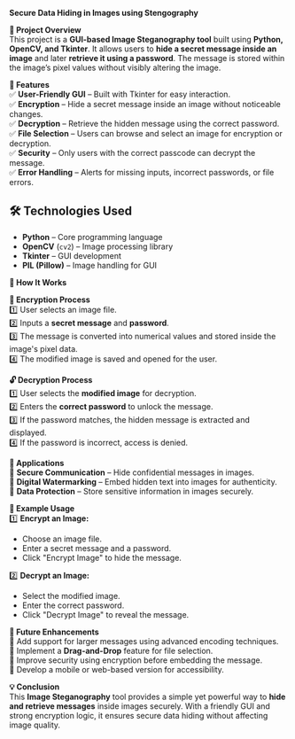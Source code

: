 
**Secure Data Hiding in Images using Stengography**  

**📌 Project Overview**  
This project is a **GUI-based Image Steganography tool** built using **Python, OpenCV, and Tkinter**. It allows users to **hide a secret message inside an image** and later **retrieve it using a password**. The message is stored within the image’s pixel values without visibly altering the image.  

**🎯 Features**  
✅ **User-Friendly GUI** – Built with Tkinter for easy interaction.  
✅ **Encryption** – Hide a secret message inside an image without noticeable changes.  
✅ **Decryption** – Retrieve the hidden message using the correct password.  
✅ **File Selection** – Users can browse and select an image for encryption or decryption.  
✅ **Security** – Only users with the correct passcode can decrypt the message.  
✅ **Error Handling** – Alerts for missing inputs, incorrect passwords, or file errors.  

## **🛠️ Technologies Used**  
- **Python** – Core programming language  
- **OpenCV** (`cv2`) – Image processing library  
- **Tkinter** – GUI development  
- **PIL (Pillow)** – Image handling for GUI  

**🚀 How It Works**  

**🔐 Encryption Process**  
1️⃣ User selects an image file.  
2️⃣ Inputs a **secret message** and **password**.  
3️⃣ The message is converted into numerical values and stored inside the image's pixel data.  
4️⃣ The modified image is saved and opened for the user.  

**🔓 Decryption Process**  
1️⃣ User selects the **modified image** for decryption.  
2️⃣ Enters the **correct password** to unlock the message.  
3️⃣ If the password matches, the hidden message is extracted and displayed.  
4️⃣ If the password is incorrect, access is denied.  

**🌟 Applications**  
🔹 **Secure Communication** – Hide confidential messages in images.  
🔹 **Digital Watermarking** – Embed hidden text into images for authenticity.  
🔹 **Data Protection** – Store sensitive information in images securely.  

**📸 Example Usage**  
1️⃣ **Encrypt an Image:**  
   - Choose an image file.  
   - Enter a secret message and a password.  
   - Click "Encrypt Image" to hide the message.  

2️⃣ **Decrypt an Image:**  
   - Select the modified image.  
   - Enter the correct password.  
   - Click "Decrypt Image" to reveal the message.

**📝 Future Enhancements**  
🔹 Add support for larger messages using advanced encoding techniques.  
🔹 Implement a **Drag-and-Drop** feature for file selection.  
🔹 Improve security using encryption before embedding the message.  
🔹 Develop a mobile or web-based version for accessibility.  

**💡 Conclusion**  
This **Image Steganography** tool provides a simple yet powerful way to **hide and retrieve messages** inside images securely. With a friendly GUI and strong encryption logic, it ensures secure data hiding without affecting image quality.  
